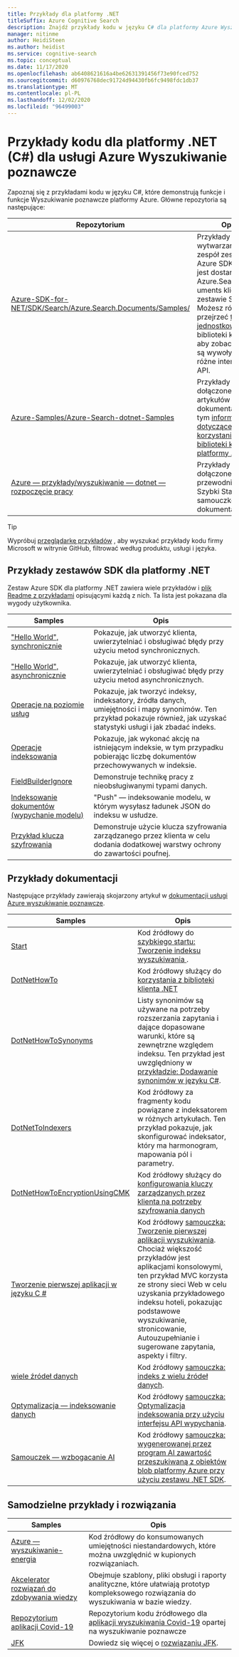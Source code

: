 ```yaml
---
title: Przykłady dla platformy .NET
titleSuffix: Azure Cognitive Search
description: Znajdź przykłady kodu w języku C# dla platformy Azure Wyszukiwanie poznawcze, które używają bibliotek klienckich platformy .NET.
manager: nitinme
author: HeidiSteen
ms.author: heidist
ms.service: cognitive-search
ms.topic: conceptual
ms.date: 11/17/2020
ms.openlocfilehash: ab6408621616a4be62631391456f73e90fced752
ms.sourcegitcommit: d60976768dec91724d94430fb6fc9498fdc1db37
ms.translationtype: MT
ms.contentlocale: pl-PL
ms.lasthandoff: 12/02/2020
ms.locfileid: "96499003"
---
```

# <a name="net-c-code-samples-for-azure-cognitive-search"></a>Przykłady kodu dla platformy .NET (C#) dla usługi Azure Wyszukiwanie poznawcze

Zapoznaj się z przykładami kodu w języku C#, które demonstrują funkcje i funkcje Wyszukiwanie poznawcze platformy Azure. Główne repozytoria są następujące:

| Repozytorium | Opis |
|------------|-------------|
| [Azure-SDK-for-NET/SDK/Search/Azure.Search.Documents/Samples/](https://github.com/Azure/azure-sdk-for-net/tree/master/sdk/search/Azure.Search.Documents/samples) | Przykłady wytwarzane przez zespół zestawu Azure SDK, który jest dostarczany z Azure.Search.Docą uments klienta w zestawie SDK. Możesz również przejrzeć [testy jednostkowe](https://github.com/Azure/azure-sdk-for-net/tree/master/sdk/search/Azure.Search.Documents/tests) dla biblioteki klienta, aby zobaczyć, jak są wywoływane różne interfejsy API. |
| [Azure-Samples/Azure-Search-dotnet-Samples](https://github.com/Azure-Samples/azure-search-dotnet-samples) | Przykłady dołączone do artykułów w dokumentacji, w tym [informacje dotyczące korzystania z biblioteki klienta platformy .NET](search-howto-dotnet-sdk.md).|
| [Azure — przykłady/wyszukiwanie — dotnet — rozpoczęcie pracy](https://github.com/Azure-Samples/search-dotnet-getting-started) | Przykłady dołączone do przewodników Szybki Start i samouczków w dokumentacji.|

> [!Tip]
> Wypróbuj [przeglądarkę przykładów](/samples/browse/?languages=csharp&products=azure-cognitive-search) , aby wyszukać przykłady kodu firmy Microsoft w witrynie GitHub, filtrować według produktu, usługi i języka.

## <a name="net-sdk-samples"></a>Przykłady zestawów SDK dla platformy .NET

Zestaw Azure SDK dla platformy .NET zawiera wiele przykładów i [plik Readme z przykładami](https://github.com/Azure/azure-sdk-for-net/blob/master/sdk/search/Azure.Search.Documents/samples/README.md) opisującymi każdą z nich. Ta lista jest pokazana dla wygody użytkownika.

| Samples | Opis |
|---------|-------------|
| ["Hello World", synchronicznie](https://github.com/Azure/azure-sdk-for-net/blob/master/sdk/search/Azure.Search.Documents/samples/Sample01a_HelloWorld.md) | Pokazuje, jak utworzyć klienta, uwierzytelniać i obsługiwać błędy przy użyciu metod synchronicznych.|
| ["Hello World", asynchronicznie](https://github.com/Azure/azure-sdk-for-net/blob/master/sdk/search/Azure.Search.Documents/samples/Sample01b_HelloWorldAsync.md) | Pokazuje, jak utworzyć klienta, uwierzytelniać i obsługiwać błędy przy użyciu metod asynchronicznych.  |
| [Operacje na poziomie usług](https://github.com/Azure/azure-sdk-for-net/blob/master/sdk/search/Azure.Search.Documents/samples/Sample02_Service.md) | Pokazuje, jak tworzyć indeksy, indeksatory, źródła danych, umiejętności i mapy synonimów. Ten przykład pokazuje również, jak uzyskać statystyki usługi i jak zbadać indeks.  |
| [Operacje indeksowania](https://github.com/Azure/azure-sdk-for-net/blob/master/sdk/search/Azure.Search.Documents/samples/Sample03_Index.md) | Pokazuje, jak wykonać akcję na istniejącym indeksie, w tym przypadku pobierając liczbę dokumentów przechowywanych w indeksie.  |
| [FieldBuilderIgnore](https://github.com/Azure/azure-sdk-for-net/blob/master/sdk/search/Azure.Search.Documents/samples/Sample04_FieldBuilderIgnore.md) | Demonstruje technikę pracy z nieobsługiwanymi typami danych.  |
| [Indeksowanie dokumentów (wypychanie modelu)](https://github.com/Azure/azure-sdk-for-net/blob/master/sdk/search/Azure.Search.Documents/samples/Sample05_IndexingDocuments.md) | "Push" — indeksowanie modelu, w którym wysyłasz ładunek JSON do indeksu w usłudze.   |
| [Przykład klucza szyfrowania](https://github.com/Azure/azure-sdk-for-net/blob/master/sdk/search/Azure.Search.Documents/samples/Sample06_EncryptedIndex.md) | Demonstruje użycie klucza szyfrowania zarządzanego przez klienta w celu dodania dodatkowej warstwy ochrony do zawartości poufnej.  |

## <a name="documentation-samples"></a>Przykłady dokumentacji

Następujące przykłady zawierają skojarzony artykuł w [dokumentacji usługi Azure wyszukiwanie poznawcze](./index.yml).

| Samples | Opis |
|---------|-------------|
| [Start](https://github.com/Azure-Samples/azure-search-dotnet-samples/tree/master/quickstart) | Kod źródłowy do [szybkiego startu: Tworzenie indeksu wyszukiwania ](search-get-started-dotnet.md).  |
| [DotNetHowTo](https://github.com/Azure-Samples/search-dotnet-getting-started/tree/master/DotNetHowTo)  | Kod źródłowy służący do [korzystania z biblioteki klienta .NET](search-howto-dotnet-sdk.md) |
| [DotNetHowToSynonyms](https://github.com/Azure-Samples/search-dotnet-getting-started/tree/master/DotNetHowToSynonyms)  | Listy synonimów są używane na potrzeby rozszerzania zapytania i dające dopasowane warunki, które są zewnętrzne względem indeksu. Ten przykład jest uwzględniony w [przykładzie: Dodawanie synonimów w języku C#](search-synonyms-tutorial-sdk.md). |
| [DotNetToIndexers](https://github.com/Azure-Samples/search-dotnet-getting-started/tree/master/DotNetHowToIndexers) | Kod źródłowy za fragmenty kodu powiązane z indeksatorem w różnych artykułach. Ten przykład pokazuje, jak skonfigurować indeksator, który ma harmonogram, mapowania pól i parametry.  |
| [DotNetHowToEncryptionUsingCMK](https://github.com/Azure-Samples/search-dotnet-getting-started/tree/master/DotNetHowToEncryptionUsingCMK)  | Kod źródłowy służący do [konfigurowania kluczy zarządzanych przez klienta na potrzeby szyfrowania danych](search-security-manage-encryption-keys.md) |
| [Tworzenie pierwszej aplikacji w języku C #](https://github.com/Azure-Samples/azure-search-dotnet-samples/tree/master/create-first-app/v11) |  Kod źródłowy [samouczka: Tworzenie pierwszej aplikacji wyszukiwania](tutorial-csharp-create-first-app.md). Chociaż większość przykładów jest aplikacjami konsolowymi, ten przykład MVC korzysta ze strony sieci Web w celu uzyskania przykładowego indeksu hoteli, pokazując podstawowe wyszukiwanie, stronicowanie, Autouzupełnianie i sugerowane zapytania, aspekty i filtry. |
| [wiele źródeł danych](https://github.com/Azure-Samples/azure-search-dotnet-samples/tree/master/multiple-data-sources)  | Kod źródłowy [samouczka: indeks z wielu źródeł danych](tutorial-multiple-data-sources.md). |
|  [Optymalizacja — indeksowanie danych](https://github.com/Azure-Samples/azure-search-dotnet-samples/tree/master/optimize-data-indexing) | Kod źródłowy [samouczka: Optymalizacja indeksowania przy użyciu interfejsu API wypychania](tutorial-optimize-indexing-push-api.md).  |
| [Samouczek — wzbogacanie AI](https://github.com/Azure-Samples/azure-search-dotnet-samples/tree/master/tutorial-ai-enrichment)  | Kod źródłowy [samouczka: wygenerowanej przez program AI zawartość przeszukiwaną z obiektów blob platformy Azure przy użyciu zestawu .NET SDK](cognitive-search-tutorial-blob-dotnet.md).  |

## <a name="standalone-samples-and-solutions"></a>Samodzielne przykłady i rozwiązania

| Samples | Opis |
|---------|-------------|
| [Azure — wyszukiwanie-energia](https://github.com/Azure-Samples/azure-search-power-skills)  | Kod źródłowy do konsumowanych umiejętności niestandardowych, które można uwzględnić w kupionych rozwiązaniach.  |
| [Akcelerator rozwiązań do zdobywania wiedzy](/samples/azure-samples/azure-search-knowledge-mining/azure-search-knowledge-mining/) | Obejmuje szablony, pliki obsługi i raporty analityczne, które ułatwiają prototyp kompleksowego rozwiązania do wyszukiwania w bazie wiedzy.  |
| [Repozytorium aplikacji Covid-19](https://github.com/liamca/covid19search) | Repozytorium kodu źródłowego dla [aplikacji wyszukiwania Covid-19](https://covid19search.azurewebsites.net/) opartej na wyszukiwanie poznawcze |
| [JFK](https://github.com/Microsoft/AzureSearch_JFK_Files) | Dowiedz się więcej o [rozwiązaniu JFK](https://www.microsoft.com/ai/ai-lab-jfk-files). |